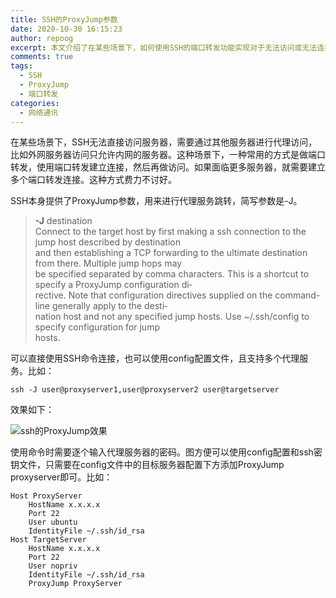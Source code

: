 ```yaml
---
title: SSH的ProxyJump参数
date: 2020-10-30 16:15:23
author: repoog
excerpt: 本文介绍了在某些场景下，如何使用SSH的端口转发功能实现对于无法访问或无法连接服务器的连接操作，其中用到了SSH的参数ProxyJump。
comments: true
tags:
  - SSH
  - ProxyJump
  - 端口转发
categories:
  - 网络通讯
---
```


在某些场景下，SSH无法直接访问服务器，需要通过其他服务器进行代理访问，比如外网服务器访问只允许内网的服务器。这种场景下，一种常用的方式是做端口转发，使用端口转发建立连接，然后再做访问。如果面临更多服务器，就需要建立多个端口转发连接。这种方式费力不讨好。

SSH本身提供了ProxyJump参数，用来进行代理服务跳转，简写参数是-J。

> **\-J** destination  
> Connect to the target host by first making a ssh connection to the jump host described by destination  
> and then establishing a TCP forwarding to the ultimate destination from there. Multiple jump hops may  
> be specified separated by comma characters. This is a shortcut to specify a ProxyJump configuration di‐  
> rective. Note that configuration directives supplied on the command-line generally apply to the desti‐  
> nation host and not any specified jump hosts. Use ~/.ssh/config to specify configuration for jump  
> hosts.

可以直接使用SSH命令连接，也可以使用config配置文件，且支持多个代理服务。比如：

``` Shell
ssh -J user@proxyserver1,user@proxyserver2 user@targetserver
```

效果如下：

![ssh的ProxyJump效果](images/2020/10/ssh_proxyjump.png 'ssh的ProxyJump效果')

使用命令时需要逐个输入代理服务器的密码。图方便可以使用config配置和ssh密钥文件，只需要在config文件中的目标服务器配置下方添加ProxyJump proxyserver即可。比如：

```
Host ProxyServer
    HostName x.x.x.x
    Port 22
    User ubuntu
    IdentityFile ~/.ssh/id_rsa
Host TargetServer
    HostName x.x.x.x
    Port 22
    User nopriv
    IdentityFile ~/.ssh/id_rsa
    ProxyJump ProxyServer
```